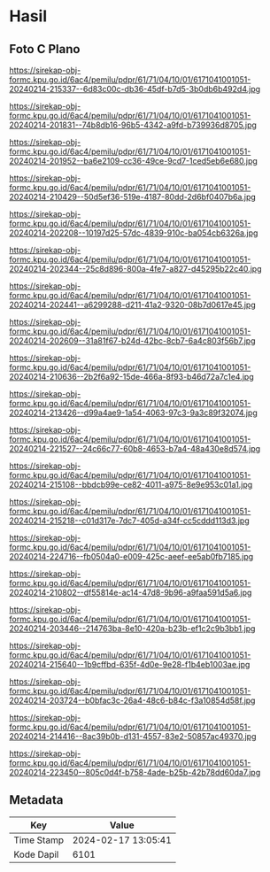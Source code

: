 # Hasil

## Foto C Plano

https://sirekap-obj-formc.kpu.go.id/6ac4/pemilu/pdpr/61/71/04/10/01/6171041001051-20240214-215337--6d83c00c-db36-45df-b7d5-3b0db6b492d4.jpg

https://sirekap-obj-formc.kpu.go.id/6ac4/pemilu/pdpr/61/71/04/10/01/6171041001051-20240214-201831--74b8db16-96b5-4342-a9fd-b739936d8705.jpg

https://sirekap-obj-formc.kpu.go.id/6ac4/pemilu/pdpr/61/71/04/10/01/6171041001051-20240214-201952--ba6e2109-cc36-49ce-9cd7-1ced5eb6e680.jpg

https://sirekap-obj-formc.kpu.go.id/6ac4/pemilu/pdpr/61/71/04/10/01/6171041001051-20240214-210429--50d5ef36-519e-4187-80dd-2d6bf0407b6a.jpg

https://sirekap-obj-formc.kpu.go.id/6ac4/pemilu/pdpr/61/71/04/10/01/6171041001051-20240214-202208--10197d25-57dc-4839-910c-ba054cb6326a.jpg

https://sirekap-obj-formc.kpu.go.id/6ac4/pemilu/pdpr/61/71/04/10/01/6171041001051-20240214-202344--25c8d896-800a-4fe7-a827-d45295b22c40.jpg

https://sirekap-obj-formc.kpu.go.id/6ac4/pemilu/pdpr/61/71/04/10/01/6171041001051-20240214-202441--a6299288-d211-41a2-9320-08b7d0617e45.jpg

https://sirekap-obj-formc.kpu.go.id/6ac4/pemilu/pdpr/61/71/04/10/01/6171041001051-20240214-202609--31a81f67-b24d-42bc-8cb7-6a4c803f56b7.jpg

https://sirekap-obj-formc.kpu.go.id/6ac4/pemilu/pdpr/61/71/04/10/01/6171041001051-20240214-210636--2b2f6a92-15de-466a-8f93-b46d72a7c1e4.jpg

https://sirekap-obj-formc.kpu.go.id/6ac4/pemilu/pdpr/61/71/04/10/01/6171041001051-20240214-213426--d99a4ae9-1a54-4063-97c3-9a3c89f32074.jpg

https://sirekap-obj-formc.kpu.go.id/6ac4/pemilu/pdpr/61/71/04/10/01/6171041001051-20240214-221527--24c66c77-60b8-4653-b7a4-48a430e8d574.jpg

https://sirekap-obj-formc.kpu.go.id/6ac4/pemilu/pdpr/61/71/04/10/01/6171041001051-20240214-215108--bbdcb99e-ce82-4011-a975-8e9e953c01a1.jpg

https://sirekap-obj-formc.kpu.go.id/6ac4/pemilu/pdpr/61/71/04/10/01/6171041001051-20240214-215218--c01d317e-7dc7-405d-a34f-cc5cddd113d3.jpg

https://sirekap-obj-formc.kpu.go.id/6ac4/pemilu/pdpr/61/71/04/10/01/6171041001051-20240214-224716--fb0504a0-e009-425c-aeef-ee5ab0fb7185.jpg

https://sirekap-obj-formc.kpu.go.id/6ac4/pemilu/pdpr/61/71/04/10/01/6171041001051-20240214-210802--df55814e-ac14-47d8-9b96-a9faa591d5a6.jpg

https://sirekap-obj-formc.kpu.go.id/6ac4/pemilu/pdpr/61/71/04/10/01/6171041001051-20240214-203446--214763ba-8e10-420a-b23b-ef1c2c9b3bb1.jpg

https://sirekap-obj-formc.kpu.go.id/6ac4/pemilu/pdpr/61/71/04/10/01/6171041001051-20240214-215640--1b9cffbd-635f-4d0e-9e28-f1b4eb1003ae.jpg

https://sirekap-obj-formc.kpu.go.id/6ac4/pemilu/pdpr/61/71/04/10/01/6171041001051-20240214-203724--b0bfac3c-26a4-48c6-b84c-f3a10854d58f.jpg

https://sirekap-obj-formc.kpu.go.id/6ac4/pemilu/pdpr/61/71/04/10/01/6171041001051-20240214-214416--8ac39b0b-d131-4557-83e2-50857ac49370.jpg

https://sirekap-obj-formc.kpu.go.id/6ac4/pemilu/pdpr/61/71/04/10/01/6171041001051-20240214-223450--805c0d4f-b758-4ade-b25b-42b78dd60da7.jpg


## Metadata

| Key        | Value               |
| ---------- | ------------------- |
| Time Stamp | 2024-02-17 13:05:41 |
| Kode Dapil | 6101                |



